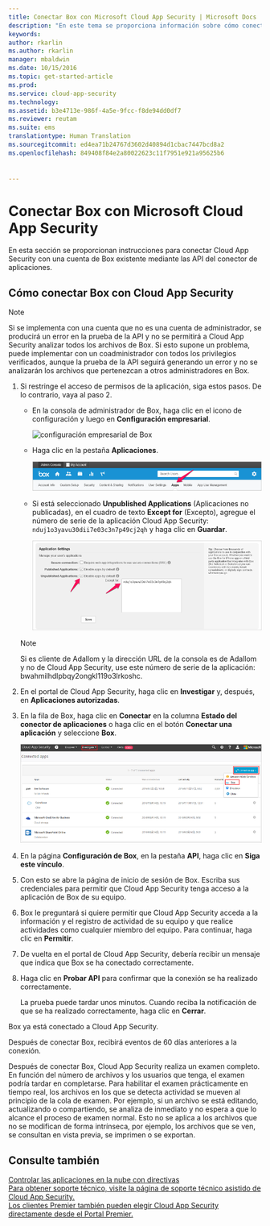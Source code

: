 ```yaml
---
title: Conectar Box con Microsoft Cloud App Security | Microsoft Docs
description: "En este tema se proporciona información sobre cómo conectar la aplicación Box con Cloud App Security mediante el conector de API."
keywords: 
author: rkarlin
ms.author: rkarlin
manager: mbaldwin
ms.date: 10/15/2016
ms.topic: get-started-article
ms.prod: 
ms.service: cloud-app-security
ms.technology: 
ms.assetid: b3e4713e-986f-4a5e-9fcc-f8de94dd0df7
ms.reviewer: reutam
ms.suite: ems
translationtype: Human Translation
ms.sourcegitcommit: ed4ea71b24767d3602d40894d1cbac7447bcd8a2
ms.openlocfilehash: 849408f84e2a80022623c11f7951e921a95625b6


---
```


# <a name="connect-box-to-microsoft-cloud-app-security"></a>Conectar Box con Microsoft Cloud App Security
En esta sección se proporcionan instrucciones para conectar Cloud App Security con una cuenta de Box existente mediante las API del conector de aplicaciones.  
  
## <a name="how-to-connect-box-to-cloud-app-security"></a>Cómo conectar Box con Cloud App Security  
  
> [!NOTE]  
>  Si se implementa con una cuenta que no es una cuenta de administrador, se producirá un error en la prueba de la API y no se permitirá a Cloud App Security analizar todos los archivos de Box. Si esto supone un problema, puede implementar con un coadministrador con todos los privilegios verificados, aunque la prueba de la API seguirá generando un error y no se analizarán los archivos que pertenezcan a otros administradores en Box.  
  
1.  Si restringe el acceso de permisos de la aplicación, siga estos pasos. De lo contrario, vaya al paso 2.  
  
    -   En la consola de administrador de Box, haga clic en el icono de configuración y luego en **Configuración empresarial**.  
  
         ![configuración empresarial de Box](./media/box-business-settings.png "box business settings")  
  
    -   Haga clic en la pestaña **Aplicaciones**.  
  
         ![aplicaciones de Box](./media/box-apps.png "box apps")  
  
    -   Si está seleccionado **Unpublished Applications** (Aplicaciones no publicadas), en el cuadro de texto **Except for** (Excepto), agregue el número de serie de la aplicación Cloud App Security: `nduj1o3yavu30dii7e03c3n7p49cj2qh` y haga clic en **Guardar**.  
  
         ![configuración del cuadro Excepto de Box](./media/box-settings-except-for.png "box settings except for")  
  
    > [!NOTE]  
    >  Si es cliente de Adallom y la dirección URL de la consola es de Adallom y no de Cloud App Security, use este número de serie de la aplicación: bwahmilhdlpbqy2ongkl119o3lrkoshc.  
  
2.  En el portal de Cloud App Security, haga clic en **Investigar** y, después, en **Aplicaciones autorizadas**.  
  
3.  En la fila de Box, haga clic en **Conectar** en la columna **Estado del conector de aplicaciones** o haga clic en el botón **Conectar una aplicación** y seleccione **Box**.  
  
     ![conectar Box](./media/connect-box.png "connect box")  
  
4.  En la página **Configuración de Box**, en la pestaña **API**, haga clic en **Siga este vínculo**.  
  
5.  Con esto se abre la página de inicio de sesión de Box. Escriba sus credenciales para permitir que Cloud App Security tenga acceso a la aplicación de Box de su equipo.  
  
6.  Box le preguntará si quiere permitir que Cloud App Security acceda a la información y el registro de actividad de su equipo y que realice actividades como cualquier miembro del equipo. Para continuar, haga clic en **Permitir**.  
  
7.  De vuelta en el portal de Cloud App Security, debería recibir un mensaje que indica que Box se ha conectado correctamente.  
  
8.  Haga clic en **Probar API** para confirmar que la conexión se ha realizado correctamente.  
  
     La prueba puede tardar unos minutos. Cuando reciba la notificación de que se ha realizado correctamente, haga clic en **Cerrar**.  
  
Box ya está conectado a Cloud App Security.  
 
Después de conectar Box, recibirá eventos de 60 días anteriores a la conexión.
  
Después de conectar Box, Cloud App Security realiza un examen completo. En función del número de archivos y los usuarios que tenga, el examen podría tardar en completarse. Para habilitar el examen prácticamente en tiempo real, los archivos en los que se detecta actividad se mueven al principio de la cola de examen. Por ejemplo, si un archivo se está editando, actualizando o compartiendo, se analiza de inmediato y no espera a que lo alcance el proceso de examen normal. Esto no se aplica a los archivos que no se modifican de forma intrínseca, por ejemplo, los archivos que se ven, se consultan en vista previa, se imprimen o se exportan.
  
## <a name="see-also"></a>Consulte también  
[Controlar las aplicaciones en la nube con directivas](control-cloud-apps-with-policies.md)   
[Para obtener soporte técnico, visite la página de soporte técnico asistido de Cloud App Security.](http://support.microsoft.com/oas/default.aspx?prid=16031)   
[Los clientes Premier también pueden elegir Cloud App Security directamente desde el Portal Premier.](https://premier.microsoft.com/)  
  
  


<!--HONumber=Oct16_HO4-->


